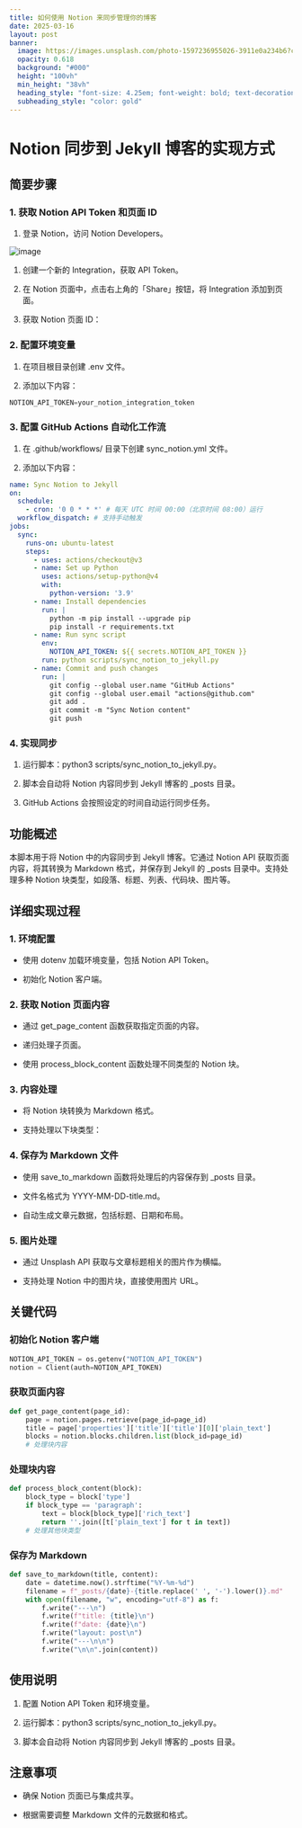 ```yaml
---
title: 如何使用 Notion 来同步管理你的博客
date: 2025-03-16
layout: post
banner:
  image: https://images.unsplash.com/photo-1597236955026-3911e0a234b6?crop=entropy&cs=tinysrgb&fit=max&fm=jpg&ixid=M3w2OTIwMzJ8MHwxfHJhbmRvbXx8fHx8fHx8fDE3NDIwOTQwMjJ8&ixlib=rb-4.0.3&q=80&w=1080
  opacity: 0.618
  background: "#000"
  height: "100vh"
  min_height: "38vh"
  heading_style: "font-size: 4.25em; font-weight: bold; text-decoration: underline"
  subheading_style: "color: gold"
---
```


# Notion 同步到 Jekyll 博客的实现方式

## 简要步骤

### 1. 获取 Notion API Token 和页面 ID

1. 登录 Notion，访问 Notion Developers。

![image](https://prod-files-secure.s3.us-west-2.amazonaws.com/a7a0cc5a-89b9-4cda-8686-1fba0ca52f40/d19c1afe-dea5-4312-9333-786b0ba83054/image.png?X-Amz-Algorithm=AWS4-HMAC-SHA256&X-Amz-Content-Sha256=UNSIGNED-PAYLOAD&X-Amz-Credential=ASIAZI2LB466VR64XKPJ%2F20250316%2Fus-west-2%2Fs3%2Faws4_request&X-Amz-Date=20250316T030022Z&X-Amz-Expires=3600&X-Amz-Security-Token=IQoJb3JpZ2luX2VjEMf%2F%2F%2F%2F%2F%2F%2F%2F%2F%2FwEaCXVzLXdlc3QtMiJHMEUCIQDxkXJ0%2FJSh4xjbTUJqfiKgNh0H%2BfJfSKgBrua7RxoWyAIgCwnp7kztN5HhuVhjjrUG8MVk1qTmpQMkZ9VBQrBuTcEq%2FwMIIBAAGgw2Mzc0MjMxODM4MDUiDDEw5H%2Bauxh2dWLQ1CrcA%2B2YNRHNTI59nlJvKSZ1HcvpHrXPiAkd%2B5MaQQBxWbnf4tPfK2oSfJtZ6O7XYVxUHcNfV1wD68w%2FCI%2FcqK9kesrwiLMXnIeiD255Ee0egmOUaQAd1vEH9UITO2pnrs0vlvWcvNukKHOSb%2FMmKbvThFUGPdoDeYEPYR4trFhtPJY%2BeWGl%2FDixvRspXmlxDc6VI2ZGd%2F51%2BJOmz6CKYR81IJUfFdqeYWYxsH0oe978hI4RDfiT4ocN5ct%2BxTKqqfdM7nif3ddHmZtbKup%2BQ5t6dauxZY0TGmI4mkB4xr9Lzp0O%2F9k3V1rg6swn%2BjGO5zGdu0qjeFLAlOKDais7YdemGMWfZihXk0vaJdkuaQ073r3QyjUKL5tt3oovd4CsJSNECs9qxwvc7hNJPkUzYj80PcFxBTcVW9TJI%2F%2BQZp%2FzIidrjWxOhg8ccflhiF1PTIGtj1adwdse6mT3qo%2Bl0MeZEzYfvuu9U1Ko97b7CSsjz3uwPVFk1BmZtDAS33uvYKZRR2LVnH6F6GzeWLVi6MWNVXaigOT2RqOCU0rq%2BOQHrgWR6%2BqB0np%2F9v3APGm3T4P%2FnXcDQqK0x8mht%2FfMwPsqqdtP%2Fp51vXKGvZ%2BNo0t1fOv1XabMF0fCTuf%2FoBCdMP2B2L4GOqUBV%2BFDRyv5he2bdf01eByyBFmJng6d48UKi5iVILkaDqrvAflBNKKyYBi6JGSFz7OehzvY%2Bj2Q824WaVyHx510B6%2BqNu6%2FZxIDe1DjwoCBiYD%2B34WR1PUnPsXSOG9dal4JD56BrfCzIsfqVa1GfdCrXb%2F3Hp97cGX9NpPlWzuW9ipWAw1Hk4L0dzcwCfKIx7LW9ypL%2FnDvAUwoia9Y%2FOcV%2BpjRCn7T&X-Amz-Signature=258716b1a4db657f74f58d540bddb78eef1d6da553b13f7b762404afaeb4ea12&X-Amz-SignedHeaders=host&x-id=GetObject)

1. 创建一个新的 Integration，获取 API Token。

1. 在 Notion 页面中，点击右上角的「Share」按钮，将 Integration 添加到页面。

1. 获取 Notion 页面 ID：


### 2. 配置环境变量

1. 在项目根目录创建 .env 文件。

1. 添加以下内容：

```javascript
NOTION_API_TOKEN=your_notion_integration_token
```

### 3. 配置 GitHub Actions 自动化工作流

1. 在 .github/workflows/ 目录下创建 sync_notion.yml 文件。

1. 添加以下内容：

```yaml
name: Sync Notion to Jekyll
on:
  schedule:
    - cron: '0 0 * * *' # 每天 UTC 时间 00:00（北京时间 08:00）运行
  workflow_dispatch: # 支持手动触发
jobs:
  sync:
    runs-on: ubuntu-latest
    steps:
      - uses: actions/checkout@v3
      - name: Set up Python
        uses: actions/setup-python@v4
        with:
          python-version: '3.9'
      - name: Install dependencies
        run: |
          python -m pip install --upgrade pip
          pip install -r requirements.txt
      - name: Run sync script
        env:
          NOTION_API_TOKEN: ${{ secrets.NOTION_API_TOKEN }}
        run: python scripts/sync_notion_to_jekyll.py
      - name: Commit and push changes
        run: |
          git config --global user.name "GitHub Actions"
          git config --global user.email "actions@github.com"
          git add .
          git commit -m "Sync Notion content"
          git push
```

### 4. 实现同步

1. 运行脚本：python3 scripts/sync_notion_to_jekyll.py。

1. 脚本会自动将 Notion 内容同步到 Jekyll 博客的 _posts 目录。

1. GitHub Actions 会按照设定的时间自动运行同步任务。

## 功能概述

本脚本用于将 Notion 中的内容同步到 Jekyll 博客。它通过 Notion API 获取页面内容，将其转换为 Markdown 格式，并保存到 Jekyll 的 _posts 目录中。支持处理多种 Notion 块类型，如段落、标题、列表、代码块、图片等。

## 详细实现过程

### 1. 环境配置

- 使用 dotenv 加载环境变量，包括 Notion API Token。

- 初始化 Notion 客户端。

### 2. 获取 Notion 页面内容

- 通过 get_page_content 函数获取指定页面的内容。

- 递归处理子页面。

- 使用 process_block_content 函数处理不同类型的 Notion 块。

### 3. 内容处理

- 将 Notion 块转换为 Markdown 格式。

- 支持处理以下块类型：


### 4. 保存为 Markdown 文件

- 使用 save_to_markdown 函数将处理后的内容保存到 _posts 目录。

- 文件名格式为 YYYY-MM-DD-title.md。

- 自动生成文章元数据，包括标题、日期和布局。

### 5. 图片处理

- 通过 Unsplash API 获取与文章标题相关的图片作为横幅。

- 支持处理 Notion 中的图片块，直接使用图片 URL。

## 关键代码

### 初始化 Notion 客户端

```python
NOTION_API_TOKEN = os.getenv("NOTION_API_TOKEN")
notion = Client(auth=NOTION_API_TOKEN)
```

### 获取页面内容

```python
def get_page_content(page_id):
    page = notion.pages.retrieve(page_id=page_id)
    title = page['properties']['title']['title'][0]['plain_text']
    blocks = notion.blocks.children.list(block_id=page_id)
    # 处理块内容
```

### 处理块内容

```python
def process_block_content(block):
    block_type = block['type']
    if block_type == 'paragraph':
        text = block[block_type]['rich_text']
        return ''.join([t['plain_text'] for t in text])
    # 处理其他块类型
```

### 保存为 Markdown

```python
def save_to_markdown(title, content):
    date = datetime.now().strftime("%Y-%m-%d")
    filename = f"_posts/{date}-{title.replace(' ', '-').lower()}.md"
    with open(filename, "w", encoding="utf-8") as f:
        f.write("---\n")
        f.write(f"title: {title}\n")
        f.write(f"date: {date}\n")
        f.write("layout: post\n")
        f.write("---\n\n")
        f.write("\n\n".join(content))
```

## 使用说明

1. 配置 Notion API Token 和环境变量。

1. 运行脚本：python3 scripts/sync_notion_to_jekyll.py。

1. 脚本会自动将 Notion 内容同步到 Jekyll 博客的 _posts 目录。

## 注意事项

- 确保 Notion 页面已与集成共享。

- 根据需要调整 Markdown 文件的元数据和格式。